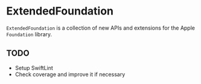 # ExtendedFoundation

 `ExtendedFoundation` is a collection of new APIs and extensions for the Apple `Foundation` library. 

## TODO

- Setup SwiftLint
- Check coverage and improve it if necessary
